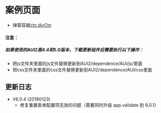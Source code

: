 # 案例页面 
 - 弹窗容器[ctn.divCtn](https://www.awebide.com/testCase/#/modalSingleBtn/Demo/Container/modalSingleBtn?title=%E5%BC%B9%E5%87%BA%E6%A1%86%E5%8D%95%E4%B8%AA%E6%8C%89%E9%92%AE&pageId=modalSingleBtn)


#### 注意：
##### 如果使用的AUI2是4.4和5.0版本，下载更新组件后需要执行以下操作：
- 把js文件夹里面的js文件替换更新到AUI2/dependence/AUI/js/里面
- 把css文件夹里面的css文件替换更新到AUI2/dependence/AUI/css里面

<!--日志 Start-->
## 更新日志
- V6.0.4 (20190123)
    - 修复重置表单配置项无效的问题（需要同时升级 app.validate 到 6.0.1）
<!--日志 End-->